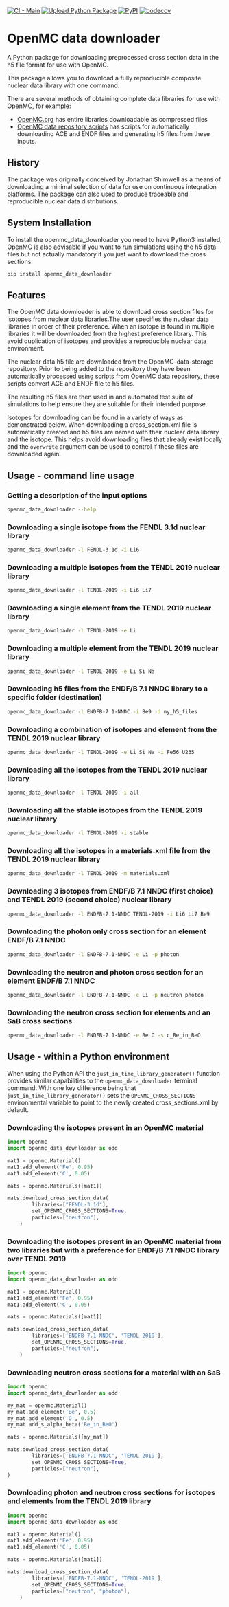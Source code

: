 
[![CI - Main](https://github.com/openmc-data-storage/openmc_data_downloader/actions/workflows/docker_ci_main.yml/badge.svg)](https://github.com/openmc-data-storage/openmc_data_downloader/actions/workflows/docker_ci_main.yml)
[![Upload Python Package](https://github.com/openmc-data-storage/openmc_data_downloader/actions/workflows/python-publish.yml/badge.svg)](https://github.com/openmc-data-storage/openmc_data_downloader/actions/workflows/python-publish.yml)
[![PyPI](https://img.shields.io/pypi/v/openmc_data_downloader?color=brightgreen&label=pypi&logo=grebrightgreenen&logoColor=green)](https://pypi.org/project/openmc_data_downloader/)
[![codecov](https://codecov.io/gh/openmc-data-storage/openmc_data_downloader/branch/main/graph/badge.svg)](https://codecov.io/gh/openmc-data-storage/openmc_data_downloader)

# OpenMC data downloader

A Python package for downloading preprocessed cross section data in the h5 file
format for use with OpenMC.

This package allows you to download a fully reproducible composite nuclear data
library with one command.

There are several methods of obtaining complete data libraries for use with
OpenMC, for example:

- [OpenMC.org](https://openmc.org/) has entire libraries downloadable as compressed files
- [OpenMC data repository scripts](https://github.com/openmc-dev/data/) has scripts for automatically downloading ACE and ENDF files and generating h5 files from these inputs.

## History

The package was originally conceived by Jonathan Shimwell as a means of
downloading a minimal selection of data for use on continuous integration
platforms.
The package can also used to produce traceable and reproducible
nuclear data distributions.

## System Installation

To install the openmc_data_downloader you need to have Python3 installed,
OpenMC is also advisable if you want to run simulations using the h5 data files
but not actually mandatory if you just want to download the cross sections.

```bash
pip install openmc_data_downloader
```

## Features

The OpenMC data downloader is able to download cross section files for isotopes
from nuclear data libraries.The user specifies the nuclear data libraries in
order of their preference. When an isotope is found in multiple libraries it
will be downloaded from the highest preference library. This avoid duplication
of isotopes and provides a reproducible nuclear data environment.

The nuclear data h5 file are downloaded from the OpenMC-data-storage
repository. Prior to being added to the repository they have been automatically
processed using scripts from OpenMC data repository, these scripts convert ACE
and ENDF file to h5 files.

The resulting h5 files are then used in and automated test suite of simulations
to help ensure they are suitable for their intended purpose.

Isotopes for downloading can be found in a variety of ways as demonstrated below.
When downloading a cross_section.xml file is automatically created and h5 files
are named with their nuclear data library and the isotope. This helps avoid
downloading files that already exist locally and the ```overwrite``` argument
can be used to control if these files are downloaded again.

## Usage - command line usage

### Getting a description of the input options

```bash
openmc_data_downloader --help
```

### Downloading a single isotope from the FENDL 3.1d nuclear library

```bash
openmc_data_downloader -l FENDL-3.1d -i Li6
```

### Downloading a multiple isotopes from the TENDL 2019 nuclear library

```bash
openmc_data_downloader -l TENDL-2019 -i Li6 Li7
```

### Downloading a single element from the TENDL 2019 nuclear library

```bash
openmc_data_downloader -l TENDL-2019 -e Li
```

### Downloading a multiple element from the TENDL 2019 nuclear library

```bash
openmc_data_downloader -l TENDL-2019 -e Li Si Na
```

### Downloading h5 files from the ENDF/B 7.1 NNDC library to a specific folder (destination)

```bash
openmc_data_downloader -l ENDFB-7.1-NNDC -i Be9 -d my_h5_files
```

### Downloading a combination of isotopes and element from the TENDL 2019 nuclear library

```bash
openmc_data_downloader -l TENDL-2019 -e Li Si Na -i Fe56 U235
```
### Downloading all the isotopes from the TENDL 2019 nuclear library

```bash
openmc_data_downloader -l TENDL-2019 -i all
```
### Downloading all the stable isotopes from the TENDL 2019 nuclear library

```bash
openmc_data_downloader -l TENDL-2019 -i stable
```

### Downloading all the isotopes in a materials.xml file from the TENDL 2019 nuclear library

```bash
openmc_data_downloader -l TENDL-2019 -m materials.xml
```

### Downloading 3 isotopes from ENDF/B 7.1 NNDC (first choice) and TENDL 2019 (second choice) nuclear library

```bash
openmc_data_downloader -l ENDFB-7.1-NNDC TENDL-2019 -i Li6 Li7 Be9
```

### Downloading the photon only cross section for an element ENDF/B 7.1 NNDC

```bash
openmc_data_downloader -l ENDFB-7.1-NNDC -e Li -p photon 
```

### Downloading the neutron and photon cross section for an element ENDF/B 7.1 NNDC

```bash
openmc_data_downloader -l ENDFB-7.1-NNDC -e Li -p neutron photon
```

### Downloading the neutron cross section for elements and an SaB cross sections

```bash
openmc_data_downloader -l ENDFB-7.1-NNDC -e Be O -s c_Be_in_BeO
```

## Usage - within a Python environment

When using the Python API the ```just_in_time_library_generator()``` function
provides similar capabilities to the ```openmc_data_downloader``` terminal
command. With one key difference being that ```just_in_time_library_generator()```
sets the ```OPENMC_CROSS_SECTIONS``` environmental variable to point to the
newly created cross_sections.xml by default.

### Downloading the isotopes present in an OpenMC material

```python
import openmc
import openmc_data_downloader as odd

mat1 = openmc.Material()
mat1.add_element('Fe', 0.95)
mat1.add_element('C', 0.05)

mats = openmc.Materials([mat1])

mats.download_cross_section_data(
        libraries=["FENDL-3.1d"],
        set_OPENMC_CROSS_SECTIONS=True,
        particles=["neutron"],
    )
```

### Downloading the isotopes present in an OpenMC material from two libraries but with a preference for ENDF/B 7.1 NNDC library over TENDL 2019

```python
import openmc
import openmc_data_downloader as odd

mat1 = openmc.Material()
mat1.add_element('Fe', 0.95)
mat1.add_element('C', 0.05)

mats = openmc.Materials([mat1])

mats.download_cross_section_data(
        libraries=['ENDFB-7.1-NNDC', 'TENDL-2019'],
        set_OPENMC_CROSS_SECTIONS=True,
        particles=["neutron"],
    )
```


### Downloading neutron cross sections for a material with an SaB

```python
import openmc
import openmc_data_downloader as odd

my_mat = openmc.Material()
my_mat.add_element('Be', 0.5)
my_mat.add_element('O', 0.5)
my_mat.add_s_alpha_beta('Be_in_BeO')

mats = openmc.Materials([my_mat])

mats.download_cross_section_data(
        libraries=['ENDFB-7.1-NNDC', 'TENDL-2019'],
        set_OPENMC_CROSS_SECTIONS=True,
        particles=["neutron"],
)
```

### Downloading photon and neutron cross sections for isotopes and elements from the TENDL 2019 library

```python
import openmc
import openmc_data_downloader as odd

mat1 = openmc.Material()
mat1.add_element('Fe', 0.95)
mat1.add_element('C', 0.05)

mats = openmc.Materials([mat1])

mats.download_cross_section_data(
        libraries=['ENDFB-7.1-NNDC', 'TENDL-2019'],
        set_OPENMC_CROSS_SECTIONS=True,
        particles=["neutron", "photon"],
    )
```
